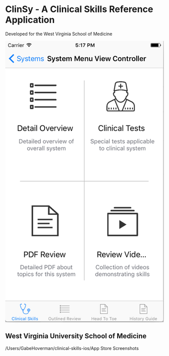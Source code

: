# ClinSy - A Clinical Skills Reference Application

Developed for the West Virginia School of Medicine

![Homepage Screenshot](./HomepageScreenshot.png)

## West Virginia University School of Medicine

/Users/GabeHoverman/clinical-skills-ios/App Store Screenshots